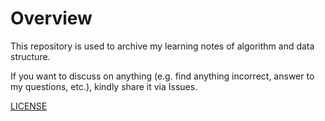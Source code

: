 # Overview

This repository is used to archive my learning notes of algorithm and data structure.

If you want to discuss on anything (e.g. find anything incorrect, answer to my questions, etc.), kindly share it via Issues.

[LICENSE](./LICENSE)

